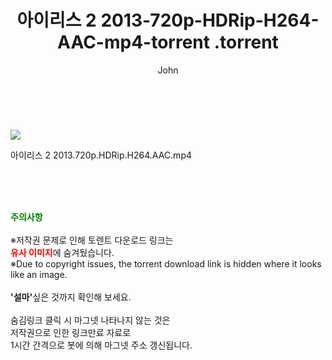 ﻿---
layout: post
title:  "                   아이리스 2 2013-720p-HDRip-H264-AAC-mp4-torrent                .torrent"
author: John
categories: [ 영화 ]
tags: [  ]
image: https://torrentrj59.com/uploadfile/full/73b3beaff57f6cd1354c776c22803c99ea1f6a7e.jpg 
description: "                   아이리스 2 2013-720p-HDRip-H264-AAC-mp4-torrent                 torrent 정보 공유"
toc: true
toc_sticky: true
---

<br>
<p><img src="https://torrentrj59.com/uploadfile/full/73b3beaff57f6cd1354c776c22803c99ea1f6a7e.jpg"/></p>
 아이리스 2 2013.720p.HDRip.H264.AAC.mp4    
    
<br><br><br>
<p data-ke-size="size16"><b><span style="color: green;">주의사항</span></b><br /><br />※저작권 문제로 인해 토렌트 다운로드 링크는<br /><b><span style="color: red;">유사 이미지</span></b>에 숨겨뒀습니다.<br />※Due to copyright issues, the torrent download link is hidden where it looks like an image.<br /><br /><b>'설마'</b>싶은 것까지 확인해 보세요.<br /><br />숨김링크 클릭 시 마그넷 나타나지 않는 것은<br />저작권으로 인한 링크만료 자료로<br />1시간 간격으로 봇에 의해 마그넷 주소 갱신됩니다.</p>
